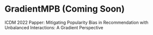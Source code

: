 # GradientMPB (Coming Soon)
ICDM 2022 Papper: Mitigating Popularity Bias in Recommendation with Unbalanced Interactions: A Gradient Perspective
